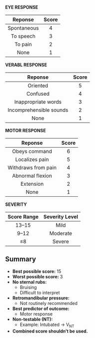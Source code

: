 **EYE RESPONSE**

|   Reponse    | Score |
|:------------:|:-----:|
| Spontaneous  |   4   |
|  To speech   |   3   |
|   To pain    |   2   |
|     None     |   1   |

**VERABL RESPONSE**

|         Reponse         |  Score  |
|:-----------------------:|:-------:|
|        Oriented         |    5    |
|        Confused         |    4    |
|   Inappropriate words   |    3    |
| Incomprehensible sounds |    2    |
|          None           |    1    | 

**MOTOR RESPONSE**

| Reponse             | Score  |
|:-------------------:|:------:|
| Obeys command       |   6    |
| Localizes pain      |   5    |
| Withdraws from pain |   4    |
| Abnormal flexion    |   3    |
| Extension           |   2    |
| None                |   1    | 

**SEVERITY**

| **Score Range** | **Severity Level**  |
|:---------------:|:-------------------:|
|      13–15      |        Mild         |
|      9–12       |      Moderate       |
|       ≤8        |       Severe        |

## Summary
- **Best possible score:** 15  
- **Worst possible score:** 3
- **No sternal rubs:**
  - Bruising
  - Difficult to interpret
- **Retromandibular pressure:**
  - Not routinely recommended
- **Best predictor of outcome:**
  - Motor response
- **Non-testable (NT):**
  - Example: Intubated → V<sub>NT</sub>
- **Combined score shouldn’t be used.**
